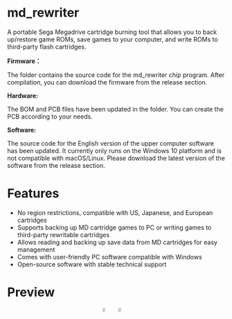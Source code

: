 # md_rewriter
A portable Sega Megadrive cartridge burning tool that allows you to back up/restore game ROMs, save games to your computer, and write ROMs to third-party flash cartridges.

**Firmware：**

The folder contains the source code for the md_rewriter chip program. After compilation, you can download the firmware from the release section.

**Hardware:**

The BOM and PCB files have been updated in the folder. You can create the PCB according to your needs.

**Software:**

The source code for the English version of the upper computer software has been updated. It currently only runs on the Windows 10 platform and is not compatible with macOS/Linux. Please download the latest version of the software from the release section.

# Features
- No region restrictions, compatible with US, Japanese, and European cartridges
- Supports backing up MD cartridge games to PC or writing games to third-party rewritable cartridges
- Allows reading and backing up save data from MD cartridges for easy management
- Comes with user-friendly PC software compatible with Windows
- Open-source software with stable technical support
# Preview
<div style="display: flex; gap: 10px; flex-wrap: nowrap; justify-content: center;">
  <a href="#"><img style="width: 50%; height: auto;" alt="1" src="https://github.com/Epicjoy/md_rewriter/blob/27c1f91b0dda6e51a8ea4e7e3a7ff95b27b21149/Hardware/20250619174114_23_14.png" /></a>
  <a href="#"><img style="width: 50%; height: auto;" alt="2" src="https://github.com/Epicjoy/md_rewriter/blob/27c1f91b0dda6e51a8ea4e7e3a7ff95b27b21149/Hardware/20250619174146_22_14.png" /></a>
</div>
